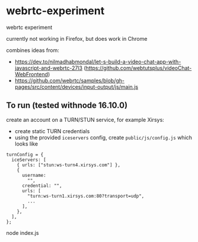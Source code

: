 # webrtc-experiment

webrtc experiment

currently not working in Firefox, but does work in Chrome

combines ideas from:

- https://dev.to/nilmadhabmondal/let-s-build-a-video-chat-app-with-javascript-and-webrtc-27l3 (https://github.com/webtutsplus/videoChat-WebFrontend)
- https://github.com/webrtc/samples/blob/gh-pages/src/content/devices/input-output/js/main.js

## To run (tested withnode 16.10.0)

create an account on a TURN/STUN service, for example Xirsys:

- create static TURN credentials
- using the provided `iceservers` config, create `public/js/config.js` which looks like

```
turnConfig = {
  iceServers: [
    { urls: ["stun:ws-turn4.xirsys.com"] },
    {
      username:
        "",
      credential: "",
      urls: [
        "turn:ws-turn1.xirsys.com:80?transport=udp",
        ...
      ],
    },
  ],
};
```

node index.js
